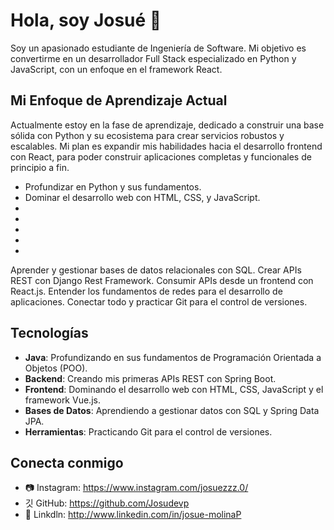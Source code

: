# Hola, soy Josué 👋

Soy un apasionado estudiante de Ingeniería de Software. Mi objetivo es convertirme en un desarrollador Full Stack especializado en Python y JavaScript, con un enfoque en el framework React.

## Mi Enfoque de Aprendizaje Actual

Actualmente estoy en la fase de aprendizaje, dedicado a construir una base sólida con Python y su ecosistema para crear servicios robustos y escalables. Mi plan es expandir mis habilidades hacia el desarrollo frontend con React, para poder construir aplicaciones completas y funcionales de principio a fin.

<ul>
  <li>Profundizar en Python y sus fundamentos.</li>
  <li>Dominar el desarrollo web con HTML, CSS, y JavaScript.</li>
  <li></li>
  <li></li>
  <li></li>
  <li></li>
  <li></li>
</ul>


Aprender y gestionar bases de datos relacionales con SQL.
Crear APIs REST con Django Rest Framework.
Consumir APIs desde un frontend con React.js.
Entender los fundamentos de redes para el desarrollo de aplicaciones.
Conectar todo y practicar Git para el control de versiones.

## Tecnologías

- **Java**: Profundizando en sus fundamentos de Programación Orientada a Objetos (POO).
- **Backend**: Creando mis primeras APIs REST con Spring Boot.
- **Frontend**: Dominando el desarrollo web con HTML, CSS, JavaScript y el framework Vue.js.
- **Bases de Datos**: Aprendiendo a gestionar datos con SQL y Spring Data JPA.
- **Herramientas**: Practicando Git para el control de versiones.

## Conecta conmigo
- 📷 Instagram: https://www.instagram.com/josuezzz.0/
- 깃 GitHub: https://github.com/Josudevp
- 💼 Linkdln: http://www.linkedin.com/in/josue-molinaP


